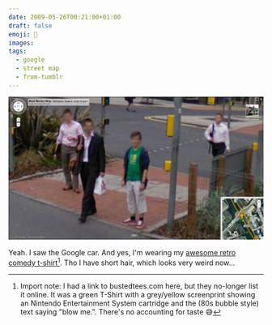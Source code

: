 ```yaml
---
date: 2009-05-26T00:21:00+01:00
draft: false
emoji: 📸
images:
tags:
  - google
  - street map
  - from-tumblr
---
```


![A screenshot of Google StreetView zoomed in to show a (blurry-faced) JP standing at a zebra crossing.](screenshot.jpg)

Yeah. I saw the Google car. And yes, I'm wearing my [awesome retro comedy t-shirt](https://www.thatawesomeshirt.com/shirt/2516/blow-me/)[^1]. Tho I have short hair, which looks very weird now...

[^1]: Import note: I had a link to bustedtees.com here, but they no-longer list it online. It was a green T-Shirt with a grey/yellow screenprint showing an Nintendo Entertainment System cartridge and the (80s bubble style) text saying "blow me.". There's no accounting for taste 😅
